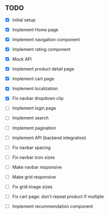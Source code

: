 ## TODO
- [x] Initial setup
- [x] Implement Home page
- [x] Implement navigation component
- [x] Implement rating component
- [x] Mock API
- [x] Implement product detail page
- [x] Implement cart page
- [x] Implement localization
- [x] Fix navbar dropdown clip

- [ ] Implement login page
- [ ] Implement search
- [ ] Implement pagination
- [ ] Implement API (backend integration)

- [ ] Fix navbar spacing
- [ ] Fix navbar icon sizes
- [ ] Make navbar responsive
- [ ] Make grid responsive
- [ ] Fix grid image sizes
- [ ] Fix cart page: don't repeat product if multiple

- [ ] Implement recommendation component
